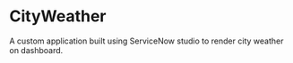 # CityWeather
A custom application built using ServiceNow studio to render city weather on dashboard.
